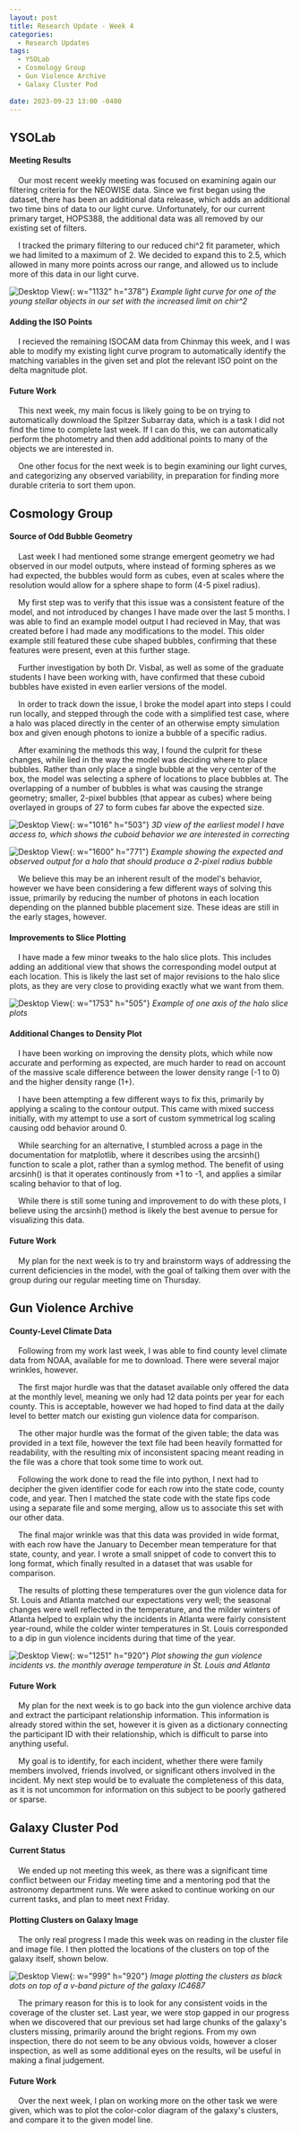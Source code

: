 ```yaml
---
layout: post
title: Research Update - Week 4 
categories:
  - Research Updates
tags:
  - YSOLab
  - Cosmology Group
  - Gun Violence Archive
  - Galaxy Cluster Pod
 
date: 2023-09-23 13:00 -0400
---
```

## YSOLab

#### Meeting Results

    Our most recent weekly meeting was focused on examining again our filtering criteria for the NEOWISE data. Since we first began using the dataset, there has been an additional data release, which adds an additional two time bins of data to our light curve. Unfortunately, for our current primary target, HOPS388, the additional data was all removed by our existing set of filters.

    I tracked the primary filtering to our reduced chi^2 fit parameter, which we had limited to a maximum of 2. We decided to expand this to 2.5, which allowed in many more points across our range, and allowed us to include more of this data in our light curve.

![Desktop View](/assets/img/week_4/light_curve.PNG){: w="1132" h="378"}
_Example light curve for one of the young stellar objects in our set with the increased limit on chir^2_



#### Adding the ISO Points

    I recieved the remaining ISOCAM data from Chinmay this week, and I was able to modify my existing light curve program to automatically identify the matching variables in the given set and plot the relevant ISO point on the delta magnitude plot.



#### Future Work

    This next week, my main focus is likely going to be on trying to automatically download the Spitzer Subarray data, which is a task I did not find the time to complete last week. If I can do this, we can automatically perform the photometry and then add additional points to many of the objects we are interested in.

    One other focus for the next week is to begin examining our light curves, and categorizing any observed variability, in preparation for finding more durable criteria to sort them upon.



## Cosmology Group

#### Source of Odd Bubble Geometry

    Last week I had mentioned some strange emergent geometry we had observed in our model outputs, where instead of forming spheres as we had expected, the bubbles would form as cubes, even at scales where the resolution would allow for a sphere shape to form (4-5 pixel radius).

    My first step was to verify that this issue was a consistent feature of the model, and not introduced by changes I have made over the last 5 months. I was able to find an example model output I had recieved in May, that was created before I had made any modifications to the model. This older example still featured these cube shaped bubbles, confirming that these features were present, even at this further stage.

    Further investigation by both Dr. Visbal, as well as some of the graduate students I have been working with, have confirmed that these cuboid bubbles have existed in even earlier versions of the model.

    In order to track down the issue, I broke the model apart into steps I could run locally, and stepped through the code with a simplified test case, where a halo was placed directly in the center of an otherwise empty simulation box and given enough photons to ionize a bubble of a specific radius.

    After examining the methods this way, I found the culprit for these changes, while lied in the way the model was deciding where to place bubbles. Rather than only place a single bubble at the very center of the box, the model was selecting a sphere of locations to place bubbles at. The overlapping of a number of bubbles is what was causing the strange geometry; smaller, 2-pixel bubbles (that appear as cubes) where being overlayed in groups of 27 to form cubes far above the expected size.

![Desktop View](/assets/img/week_4/old_model_squares.png){: w="1016" h="503"}
_3D view of the earliest model I have access to, which shows the cuboid behavior we are interested in correcting_

![Desktop View](/assets/img/week_4/expected_vs_actual_Q.png){: w="1600" h="771"}
_Example showing the expected and observed output for a halo that should produce a 2-pixel radius bubble_

    We believe this may be an inherent result of the model's behavior, however we have been considering a few different ways of solving this issue, primarily by reducing the number of photons in each location depending on the planned bubble placement size. These ideas are still in the early stages, however.



#### Improvements to Slice Plotting

    I have made a few minor tweaks to the halo slice plots. This includes adding an additional view that shows the corresponding model output at each location. This is likely the last set of major revisions to the halo slice plots, as they are very close to providing exactly what we want from them.

![Desktop View](/assets/img/week_4/halo_plots.PNG){: w="1753" h="505"}
_Example of one axis of the halo slice plots_



#### Additional Changes to Density Plot

    I have been working on improving the density plots, which while now accurate and performing as expected, are much harder to read on account of the massive scale difference between the lower density range (-1 to 0) and the higher density range (1+).

    I have been attempting a few different ways to fix this, primarily by applying a scaling to the contour output. This came with mixed success initially, with my attempt to use a sort of custom symmetrical log scaling causing odd behavior around 0. 

    While searching for an alternative, I stumbled across a page in the documentation for matplotlib, where it describes using the arcsinh() function to scale a plot, rather than a symlog method. The benefit of using arcsinh() is that it operates continously from +1 to -1, and applies a similar scaling behavior to that of log.

    While there is still some tuning and improvement to do with these plots, I believe using the arcsinh() method is likely the best avenue to persue for visualizing this data.



#### Future Work

    My plan for the next week is to try and brainstorm ways of addressing the current deficiencies in the model, with the goal of talking them over with the group during our regular meeting time on Thursday.



## Gun Violence Archive

#### County-Level Climate Data

    Following from my work last week, I was able to find county level climate data from NOAA, available for me to download. There were several major wrinkles, however.

    The first major hurdle was that the dataset available only offered the data at the monthly level, meaning we only had 12 data points per year for each county. This is acceptable, however we had hoped to find data at the daily level to better match our existing gun violence data for comparison.

    The other major hurdle was the format of the given table; the data was provided in a text file, however the text file had been heavily formatted for readability, with the resulting mix of inconsistent spacing meant reading in the file was a chore that took some time to work out.

    Following the work done to read the file into python, I next had to decipher the given identifier code for each row into the state code, county code, and year. Then I matched the state code with the state fips code using a separate file and some merging, allow us to associate this set with our other data.

    The final major wrinkle was that this data was provided in wide format, with each row have the January to December mean temperature for that state, county, and year. I wrote a small snippet of code to convert this to long format, which finally resulted in a dataset that was usable for comparison.

    The results of plotting these temperatures over the gun violence data for St. Louis and Atlanta matched our expectations very well; the seasonal changes were well reflected in the temperature, and the milder winters of Atlanta helped to explain why the incidents in Atlanta were fairly consistent year-round, while the colder winter temperatures in St. Louis corresponded to a dip in gun violence incidents during that time of the year.


![Desktop View](/assets/img/week_4/gva_temp.PNG){: w="1251" h="920"}
_Plot showing the gun violence incidents vs. the monthly average temperature in St. Louis and Atlanta_



#### Future Work

    My plan for the next week is to go back into the gun violence archive data and extract the participant relationship information. This information is already stored within the set, however it is given as a dictionary connecting the participant ID with their relationship, which is difficult to parse into anything useful.

    My goal is to identify, for each incident, whether there were family members involved, friends involved, or significant others involved in the incident. My next step would be to evaluate the completeness of this data, as it is not uncommon for information on this subject to be poorly gathered or sparse.



## Galaxy Cluster Pod

#### Current Status

    We ended up not meeting this week, as there was a significant time conflict between our Friday meeting time and a mentoring pod that the astronomy department runs. We were asked to continue working on our current tasks, and plan to meet next Friday.



#### Plotting Clusters on Galaxy Image

    The only real progress I made this week was on reading in the cluster file and image file. I then plotted the locations of the clusters on top of the galaxy itself, shown below.

![Desktop View](/assets/img/week_4/IC4687.PNG){: w="999" h="920"}
_Image plotting the clusters as black dots on top of a v-band picture of the galaxy IC4687_


    The primary reason for this is to look for any consistent voids in the coverage of the cluster set. Last year, we were stop gapped in our progress when we discovered that our previous set had large chunks of the galaxy's clusters missing, primarily around the bright regions. From my own inspection, there do not seem to be any obvious voids, however a closer inspection, as well as some additional eyes on the results, wil be useful in making a final judgement.

#### Future Work

    Over the next week, I plan on working more on the other task we were given, which was to plot the color-color diagram of the galaxy's clusters, and compare it to the given model line.
